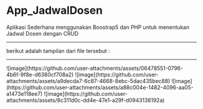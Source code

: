 # App_JadwalDosen
Aplikasi Sederhana menggunakan Boostrap5 dan PHP untuk menentukan Jadwal Dosen dengan CRUD  
 <hr>
 berikut adalah tampilan dari file tersebut : <hr>
![image](https://github.com/user-attachments/assets/06478551-0796-4b6f-9f8e-d6380cf708a2)
![image](https://github.com/user-attachments/assets/a9decda7-6c87-4668-8ebc-5dac435bec88)
![image](https://github.com/user-attachments/assets/a88c004e-1482-4096-aa05-a1473e118ee7)
![image](https://github.com/user-attachments/assets/8c311d0c-dd4e-47e1-a29f-d0943138192a)
